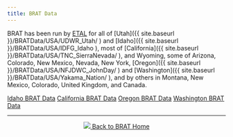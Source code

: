 ```yaml
---
title: BRAT Data
---
```


BRAT has been run by [ETAL](http://etal.joewheaton.org/) for all of [Utah]({{ site.baseurl }}/BRATData/USA/UDWR_Utah/ ) and [Idaho]({{ site.baseurl }}/BRATData/USA/IDFG_Idaho ), most of [California]({{ site.baseurl }}/BRATData/USA/TNC_SierraNevada/ ), and Wyoming, some of Arizona, Colorado, New Mexico, Nevada, New York, [Oregon]({{ site.baseurl }}/BRATData/USA/NFJDWC_JohnDay/ ) and  [Washington]({{ site.baseurl }}/BRATData/USA/Yakama_Nation/ ), and by others in Montana, New Mexico, Colorado, United Kingdom, and Canada. 


[Idaho BRAT Data](https://usu.box.com/s/prdjqq7jcu7vp3gr255qx4fyob5cnph6)
[California BRAT Data](https://usu.box.com/s/nngn8j4l92wtleob47wzdaoxvb9vdq52)
[Oregon BRAT Data](https://usu.box.com/s/qee873uj2tnt1yzxqxdzn1fuf8gmi5ur)
[Washington BRAT Data](https://usu.box.com/v/Yakama-Nation-BRAT-Deliverable)

------
<div align="center">
	<a class="hollow button" href="{{ site.baseurl }}/"><img src="{{ site.baseurl }}/assets/images/favicons/favicon-16x16.png">  Back to BRAT Home </a>  
</div>

